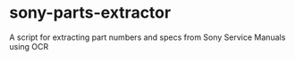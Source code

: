 # sony-parts-extractor
A script for extracting part numbers and specs from Sony Service Manuals using OCR
